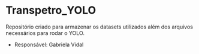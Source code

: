 # Transpetro_YOLO
Repositório criado para armazenar os datasets utilizados além dos arquivos necessários para rodar o YOLO.

- Responsável: Gabriela Vidal